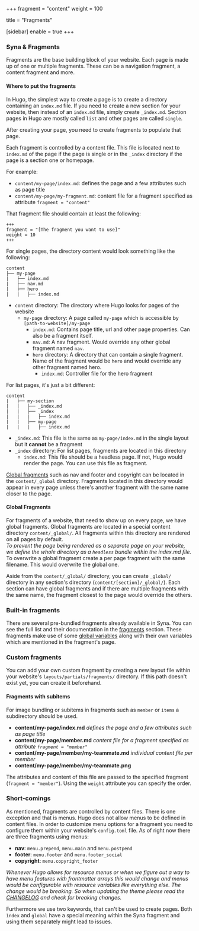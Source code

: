 +++
fragment = "content"
weight = 100

title = "Fragments"

[sidebar]
  enable = true
+++

### Syna & Fragments

Fragments are the base building block of your website.
Each page is made up of one or multiple fragments. 
These can be a navigation fragment, a content fragment and more.

#### Where to put the fragments

In Hugo, the simplest way to create a page is to create a directory containing an `index.md` file.
If you need to create a new section for your website, then instead of an `index.md` file, simply create `_index.md`.
Section pages in Hugo are mostly called `list` and other pages are called `single`.

After creating your page, you need to create fragments to populate that page.

Each fragment is controlled by a content file.
This file is located next to `index.md` of the page if the page is single or in the `_index` directory if the page is a section one or homepage.

For example:
- `content/my-page/index.md`: defines the page and a few attributes such as page title
- `content/my-page/my-fragment.md`: content file for a fragment specified as attribute `fragment = "content"`

That fragment file should contain at least the following:

```
+++
fragment = "[The fragment you want to use]"
weight = 10
+++
```

For single pages, the directory content would look something like the following:

```
content
├── my-page
|   ├── index.md
|   ├── nav.md
|   ├── hero
|   |   ├── index.md
```

- `content` directory: The directory where Hugo looks for pages of the website
    - `my-page` directory: A page called `my-page` which is accessible by `[path-to-website]/my-page`
        - `index.md`: Contains page title, url and other page properties. Can also be a fragment itself.
        - `nav.md`: A nav fragment. Would override any other global fragment named `nav`.
        - `hero` directory: A directory that can contain a single fragment. Name of the fragment would be `hero` and would override any other fragment named hero.
            - `index.md`: Controller file for the hero fragment

For list pages, it's just a bit different:

```
content
|   ├── my-section
|   |   ├── _index.md
|   |   ├── _index
|   |   |   ├── index.md
|   |   ├── my-page
|   |   |   ├── index.md
```

- `_index.md`: This file is the same as `my-page/index.md` in the single layout but it **cannot** be a fragment
- `_index` directory: For list pages, fragments are located in this directory
    - `index.md`: This file should be a headless page. If not, Hugo would render the page. You can use this file as fragment.

[Global fragments](#global-fragments) such as nav and footer and copyright can be located in the `content/_global` directory.
Fragments located in this directory would appear in every page unless there's another fragment with the same name closer to the page.

#### Global Fragments

For fragments of a website, that need to show up on every page, we have global fragments.
Global fragments are located in a special content directory `content/_global/`.
All fragments within this directory are rendered on all pages by default.  
*To prevent the page being rendered as a separate page on your website, we define the whole directory as a `headless` bundle within the index.md file.*
To overwrite a global fragment create a per page fragment with the same filename.
This would overwrite the global one.

Aside from the `content/_global/` directory, you can create `_global/` directory in any section's directory (`content/[section]/_global/`).
Each section can have global fragments and if there are multiple fragments with the same name, the fragment closest to the page would override the others.

### Built-in fragments

There are several pre-bundled fragments already available in Syna. You can see the full list and their documentation in the [fragments](/fragments) section.
These fragments make use of some [global variables](/docs/global-variables) along with their own variables which are mentioned in the fragment's page.

### Custom fragments

You can add your own custom fragment by creating a new layout file within your website's `layouts/partials/fragments/` directory.
If this path doesn't exist yet, you can create it beforehand.

#### Fragments with subitems

For image bundling or subitems in fragments such as `member` or `items` a subdirectory should be used.  

- **content/my-page/index.md** *defines the page and a few attributes such as page title*  
- **content/my-page/member.md** *content file for a fragment specified as attribute `fragment = "member"`*  
- **content/my-page/member/my-teammate.md** *individual content file per member*  
- **content/my-page/member/my-teammate.png**

The attributes and content of this file are passed to the specified fragment (`fragment = "member"`).
Using the `weight` attribute you can specify the order.

### Short-comings

As mentioned, fragments are controlled by content files.
There is one exception and that is menus.
Hugo does not allow menus to be defined in content files.
In order to customize menu options for a fragment you need to configure them within your website's `config.toml` file.
As of right now there are three fragments using menus: 

- **nav**: `menu.prepend`, `menu.main` and `menu.postpend`
- **footer**: `menu.footer` and `menu.footer_social`
- **copyright**: `menu.copyright_footer`

*Whenever Hugo allows for resource menus or when we figure out a way to have menu features with frontmatter arrays this would change and menus would be configurable with resource variables like everything else. The change would be breaking. So when updating the theme please read the [CHANGELOG](https://github.com/okkur/syna/blob/master/CHANGELOG.md) and check for breaking changes.*

Furthermore we use two keywords, that can't be used to create pages.
Both `ìndex` and `global` have a special meaning within the Syna fragment and using them separately might lead to issues.
